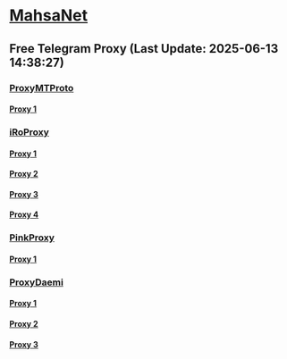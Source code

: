 
# [MahsaNet](https://t.me/mahsa_net)
## Free Telegram Proxy (Last Update: 2025-06-13 14:38:27)
### [ProxyMTProto](https://t.me/ProxyMTProto)
#### [Proxy 1](tg://proxy?server=92.246.87.82&port=65&secret=eeNEgYdJvXrFGRMCIMJdCQ%3D%3D)
### [iRoProxy](https://t.me/iRoProxy)
#### [Proxy 1](tg://proxy?server=141.11.26.34&port=70&secret=1320PuNyHw_LQKT_Y7XNJw%3D%3D)
#### [Proxy 2](tg://proxy?server=141.11.26.30&port=70&secret=1320PuNyHw_LQKT_Y7XNJw%3D%3D)
#### [Proxy 3](tg://proxy?server=141.11.26.25&port=70&secret=1320PuNyHw_LQKT_Y7XNJw%3D%3D)
#### [Proxy 4](tg://proxy?server=141.11.26.27&port=70&secret=1320PuNyHw_LQKT_Y7XNJw%3D%3D)
### [PinkProxy](https://t.me/PinkProxy)
#### [Proxy 1](tg://proxy?server=185.244.183.88&port=23&secret=eeNEgYdJvXrFGRMCIMJdCQ)
### [ProxyDaemi](https://t.me/ProxyDaemi)
#### [Proxy 1](tg://proxy?server=103.161.34.209&port=443&secret=ee08208208208208208208208208208208697669662E6972)
#### [Proxy 2](tg://proxy?server=103.161.34.209&port=443&secret=ee08208208208208208208208208208208697669662E6972)
#### [Proxy 3](tg://proxy?server=103.161.34.209&port=443&secret=ee08208208208208208208208208208208697669662E6972)

    